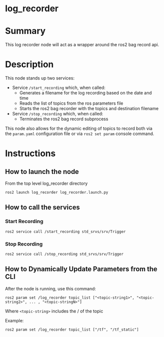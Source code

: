 # log_recorder
# Summary
This log recorder node will act as a wrapper around the ros2 bag record api.

# Description
This node stands up two services: 
- Service `/start_recording` which, when called:
	- Generates a filename for the log recording based on the date and time
	- Reads the list of topics from the ros parameters file
	- Starts the ros2 bag recorder with the topics and destination filename
- Service `/stop_recording` which, when called:
	- Terminates the ros2 bag record subprocess

This node also allows for the dynamic editing of topics to record both via the `param.yaml` configuration file or via `ros2 set param` console command. 

# Instructions
## How to launch the node 
From the top level log_recorder directory
```
ros2 launch log_recorder log_recorder.launch.py
```

## How to call the services

### Start Recording

```
ros2 service call /start_recording std_srvs/srv/Trigger
```

### Stop Recording

```
ros2 service call /stop_recording std_srvs/srv/Trigger
```

## How to Dynamically Update Parameters from the CLI
After the node is running, use this command:
```
ros2 param set /log_recorder topic_list ["<topic-string1>", "<topic-string2>", ... , "<topic-stringN>"]
```
Where `<topic-string>` includes the / of the topic

Example:
```
ros2 param set /log_recorder topic_list ["/tf", "/tf_static"]
```



